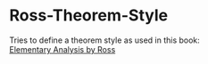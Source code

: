 Ross-Theorem-Style
==================

Tries to define a theorem style as used in this book:  
[Elementary Analysis by Ross](http://books.google.nl/books?id=7b8_AAAAQBAJ&lpg=PP1&dq=isbn%3A1461462711&hl=nl&pg=PA9#v=onepage&q&f=false)
